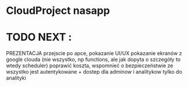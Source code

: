# CloudProject nasapp

# TODO NEXT :  

PREZENTACJA
    przejscie po apce, pokazanie UI/UX
    pokazanie ekranów z google clouda (nie wszystko, np functions, ale jak dopyta o szczegóły to wtedy scheduler)
    poprawić koszta,
    wspomnieć o bezpieczeństwie ze wszystko jest autentykowane + dostep dla adminow i analitykow tylko do analityki